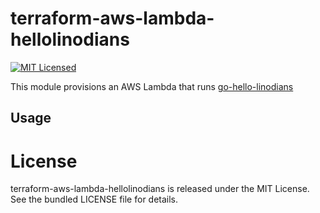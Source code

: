 terraform-aws-lambda-hellolinodians
=========

[![MIT Licensed](https://img.shields.io/badge/license-MIT-green.svg)](https://tldrlegal.com/license/mit-license)

This module provisions an AWS Lambda that runs [go-hello-linodians](https://github.com/akerl/go-hello-linodians)

## Usage

# License

terraform-aws-lambda-hellolinodians is released under the MIT License. See the bundled LICENSE file for details.
